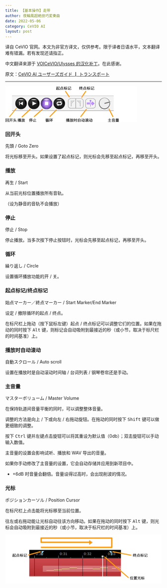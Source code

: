 ```yaml
---
title: 【基本操作】走带
author: 夜輪風超絶技巧変奏曲
date: 2022-05-06
category: CeVIO AI
layout: post
---
```

译自 CeVIO 官网。本文为非官方译文，仅供参考。限于译者日语水平，文本翻译难有错漏。若有发现还请指正。

中文翻译来源于 [VOICeVIO/Ulysses 的汉化补丁](https://github.com/VOICeVIO/CeVIO.CN)。在此感谢。

原文：[CeVIO AI ユーザーズガイド ┃ トランスポート](https://cevio.jp/guide/cevio_ai/operation/transport/)

---

![走带](../assets/images/2.3.1.jpg)

### 回开头

先頭 / Goto Zero

将光标移至开头。如果设置了起点标记，则光标会先移至起点标记，再移至开头。

### 播放

再生 / Start

从当前光标位置播放所有音轨。

（设为静音的音轨不会播放）

### 停止

停止 / Stop

停止播放。当多次按下停止按钮时，光标会先移至起点标记，再移至开头。

### 循环

繰り返し / Circle

设置循环播放功能的开 / 关。

### 起点标记/终点标记

始点マーカー／終点マーカー / Start Marker/End Marker

设定 / 撤除循环的起点 / 终点。

在标尺栏上拖动（按下鼠标左键）起点 / 终点标记可以调整它们的位置。如果在拖动的同时按下 <kbd>Alt</kbd> 键，则标记会自动吸附到最接近的秒（或小节，取决于标尺栏的时间基准）上。

### 播放时自动滚动

自動スクロール / Auto scroll

设置在播放时是自动滚动时间轴 / 台词列表 / 钢琴卷帘还是手动。

### 主音量

マスターボリューム / Master Volume

在保持轨道间音量平衡的同时，可以调整整体音量。

调整的方法是向上 / 下或向左 / 右拖动旋钮。在拖动的同时按下 <kbd>Shift</kbd> 键可以做更细致的调整。

按下 <kbd>Ctrl</kbd> 键并左键点击旋钮可以将其重设为默认值（0db）；双击旋钮可以手动输入数值。

主音量的设置会影响试听、播放和 WAV 导出的音量。

如果你手动修改了主音量的设置，它会自动存储并应用到新项目中。

* +6dB 时音量会翻倍。音量设得过高时，会出现削波的情况。

### 光标

ポジションカーソル / Position Cursor

在标尺栏上点击能将光标移至当前位置。

往左或右拖动能让光标自动往该方向移动。如果在拖动的同时按下 <kbd>Alt</kbd> 键，则光标会自动吸附到最接近的秒（或小节，取决于标尺栏的时间基准）上。

![光标](../assets/images/2.3.2.jpg)
